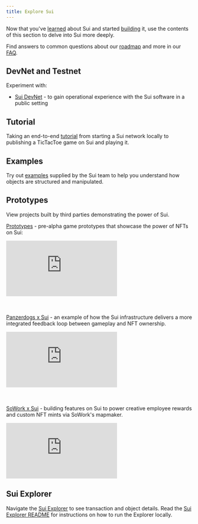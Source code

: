 ```yaml
---
title: Explore Sui
---
```


Now that you've [learned](../learn/index.md) about Sui and started [building](../build/index.md) it, use the contents of this section to delve into Sui more deeply.

Find answers to common questions about our [roadmap](https://github.com/MystenLabs/sui/blob/main/ROADMAP.md) and more in our [FAQ](../contribute/faq.md).

## DevNet and Testnet

Experiment with:

* [Sui DevNet](../build/devnet.md) - to gain operational experience with the Sui software in a public setting

## Tutorial

Taking an end-to-end [tutorial](../explore/tutorials.md) from starting a Sui network locally to publishing a TicTacToe game on Sui and playing it.

## Examples

Try out [examples](../explore/examples.md) supplied by the Sui team to help you understand how objects are structured and manipulated.

## Prototypes

View projects built by third parties demonstrating the power of Sui.

[Prototypes](../explore/prototypes.md) - pre-alpha game prototypes that showcase the power of NFTs on Sui:
<section class="sui-dev-video">

<iframe id="ytplayer" type="text/html" src="https://www.youtube.com/embed/sAMT5x8W3B8?autoplay=0"  frameborder="0"></iframe>
</section>

<br/>
<br/>

[Panzerdogs x Sui](../explore/panzerdogs.md) - an example of how the Sui infrastructure delivers a more integrated feedback loop between gameplay and NFT ownership.
<section class="sui-dev-video">

<iframe id="ytplayer" type="text/html" src="https://www.youtube.com/embed/Nx7hTb8dOb4?autoplay=0" frameborder="0"></iframe>
</section>

<br/>
<br/>

[SoWork x Sui](../explore/sowork.md) - building features on Sui to power creative employee rewards and custom NFT mints via SoWork's mapmaker.
<section class="sui-dev-video">

 <iframe id="ytplayer" type="text/html" src="https://www.youtube.com/embed/lwPMhpiyfmE?autoplay=0"  frameborder="0"></iframe>
</section>

## Sui Explorer

Navigate the [Sui Explorer](https://explorer.devnet.sui.io/) to see transaction and object details. Read the [Sui Explorer README](https://github.com/MystenLabs/sui/tree/main/apps/explorer#readme) for instructions on how to run the Explorer locally.

